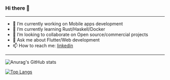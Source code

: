 ### Hi there 👋
---

- 🔭 I’m currently working on Mobile apps development
- 🌱 I’m currently learning Rust/Haskell/Docker
- 👯 I’m looking to collaborate on Open source/commercial projects
- 💬 Ask me about Flutter/Web development
- 📫 How to reach me: [linkedin](https://www.linkedin.com/in/daniel-alberto-d%C3%ADaz-gonz%C3%A1lez-111950180/)

---

![Anurag's GitHub stats](https://github-readme-stats.vercel.app/api?username=DanielDiaz18)

[![Top Langs](https://github-readme-stats.vercel.app/api/top-langs/?username=anuraghazra)](https://github.com/anuraghazra/github-readme-stats)
